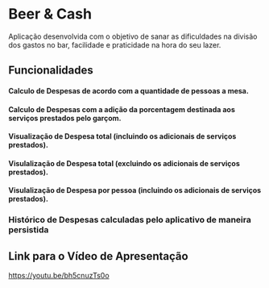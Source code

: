 # Beer & Cash

Aplicação desenvolvida com o objetivo de sanar as dificuldades na divisão dos gastos no bar, facilidade e praticidade na hora do seu lazer.

## Funcionalidades

#### Calculo de Despesas de acordo com a quantidade de pessoas a mesa.

#### Calculo de Despesas com a adição da porcentagem destinada aos serviços prestados pelo garçom.

#### Visualização de Despesa total (incluindo os adicionais de serviços prestados).

#### Visulalização de Despesa total (excluindo os adicionais de serviços prestados).

#### Visulalização de Despesa por pessoa (incluindo os adicionais de serviços prestados).

### Histórico de Despesas calculadas pelo aplicativo de maneira persistida


## Link para o Vídeo de Apresentação

https://youtu.be/bh5cnuzTs0o
